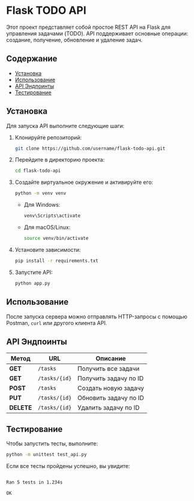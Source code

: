 # Flask TODO API

Этот проект представляет собой простое REST API на Flask для управления задачами (TODO). API поддерживает основные операции: создание, получение, обновление и удаление задач.

## Содержание

- [Установка](#установка)
- [Использование](#использование)
- [API Эндпоинты](#api-эндпоинты)
- [Тестирование](#тестирование)

## Установка

Для запуска API выполните следующие шаги:

1. Клонируйте репозиторий:
    ```bash
    git clone https://github.com/username/flask-todo-api.git
    ```
2. Перейдите в директорию проекта:
    ```bash
    cd flask-todo-api
    ```
3. Создайте виртуальное окружение и активируйте его:
    ```bash
    python -m venv venv
    ```
    - Для Windows:
      ```bash
      venv\Scripts\activate
      ```
    - Для macOS/Linux:
      ```bash
      source venv/bin/activate
      ```
4. Установите зависимости:
    ```bash
    pip install -r requirements.txt
    ```
5. Запустите API:
    ```bash
    python app.py
    ```


## Использование

После запуска сервера можно отправлять HTTP-запросы с помощью Postman, `curl` или другого клиента API.

## API Эндпоинты

| Метод  | URL           | Описание                    |
|--------|-------------|----------------------------|
| **GET**    | `/tasks`       | Получить все задачи        |
| **GET**    | `/tasks/{id}`  | Получить задачу по ID      |
| **POST**   | `/tasks`       | Создать новую задачу       |
| **PUT**    | `/tasks/{id}`  | Обновить задачу по ID      |
| **DELETE** | `/tasks/{id}`  | Удалить задачу по ID       |

## Тестирование
Чтобы запустить тесты, выполните:

```bash
python -m unittest test_api.py
```
Если все тесты пройдены успешно, вы увидите:

```markdown

Ran 5 tests in 1.234s

OK
```


